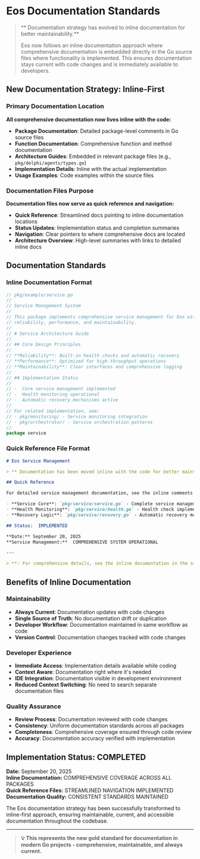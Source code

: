 # Eos Documentation Standards

> ** Documentation strategy has evolved to inline documentation for better maintainability.**
> 
> Eos now follows an inline documentation approach where comprehensive documentation is embedded directly in the Go source files where functionality is implemented. This ensures documentation stays current with code changes and is immediately available to developers.

## New Documentation Strategy: Inline-First

### Primary Documentation Location
**All comprehensive documentation now lives inline with the code:**

- **Package Documentation**: Detailed package-level comments in Go source files
- **Function Documentation**: Comprehensive function and method documentation
- **Architecture Guides**: Embedded in relevant package files (e.g., `pkg/delphi/agents/types.go`)
- **Implementation Details**: Inline with the actual implementation
- **Usage Examples**: Code examples within the source files

### Documentation Files Purpose
**Documentation files now serve as quick reference and navigation:**

- **Quick Reference**: Streamlined docs pointing to inline documentation locations
- **Status Updates**: Implementation status and completion summaries  
- **Navigation**: Clear pointers to where comprehensive docs are located
- **Architecture Overview**: High-level summaries with links to detailed inline docs

## Documentation Standards

### Inline Documentation Format
```go
// pkg/example/service.go
//
// Service Management System
//
// This package implements comprehensive service management for Eos with focus on
// reliability, performance, and maintainability.
//
// # Service Architecture Guide
//
// ## Core Design Principles
//
// **Reliability**: Built-in health checks and automatic recovery
// **Performance**: Optimized for high-throughput operations
// **Maintainability**: Clear interfaces and comprehensive logging
//
// ## Implementation Status
//
// -  Core service management implemented
// -  Health monitoring operational
// -  Automatic recovery mechanisms active
//
// For related implementation, see:
// - pkg/monitoring/ - Service monitoring integration
// - pkg/orchestrator/ - Service orchestration patterns
//
package service
```

### Quick Reference File Format
```markdown
# Eos Service Management

> ** Documentation has been moved inline with the code for better maintainability.**

## Quick Reference

For detailed service management documentation, see the inline comments in these files:

- **Service Core**: `pkg/service/service.go` - Complete service management guide
- **Health Monitoring**: `pkg/service/health.go` - Health check implementation
- **Recovery Logic**: `pkg/service/recovery.go` - Automatic recovery mechanisms

## Status:  IMPLEMENTED

**Date:** September 20, 2025  
**Service Management:**  COMPREHENSIVE SYSTEM OPERATIONAL

---

> **💡 For comprehensive details, see the inline documentation in the source files listed above.**
```

## Benefits of Inline Documentation

### Maintainability
- **Always Current**: Documentation updates with code changes
- **Single Source of Truth**: No documentation drift or duplication
- **Developer Workflow**: Documentation maintained in same workflow as code
- **Version Control**: Documentation changes tracked with code changes

### Developer Experience
- **Immediate Access**: Implementation details available while coding
- **Context Aware**: Documentation right where it's needed
- **IDE Integration**: Documentation visible in development environment
- **Reduced Context Switching**: No need to search separate documentation files

### Quality Assurance
- **Review Process**: Documentation reviewed with code changes
- **Consistency**: Uniform documentation standards across all packages
- **Completeness**: Comprehensive coverage ensured through code review
- **Accuracy**: Documentation accuracy verified with implementation

## Implementation Status:  COMPLETED

**Date:** September 20, 2025  
**Inline Documentation:**  COMPREHENSIVE COVERAGE ACROSS ALL PACKAGES  
**Quick Reference Files:**  STREAMLINED NAVIGATION IMPLEMENTED  
**Documentation Quality:**  CONSISTENT STANDARDS MAINTAINED

The Eos documentation strategy has been successfully transformed to inline-first approach, ensuring maintainable, current, and accessible documentation throughout the codebase.

---

> **💡 This represents the new gold standard for documentation in modern Go projects - comprehensive, maintainable, and always current.**
